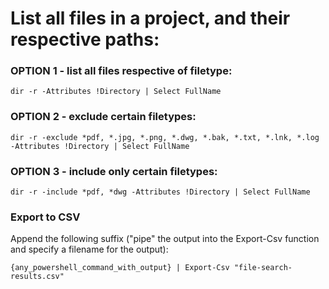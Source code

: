 # List all files in a project, and their respective paths:

### OPTION 1 - list all files respective of filetype:
```
dir -r -Attributes !Directory | Select FullName
```

### OPTION 2 - exclude certain filetypes:

```
dir -r -exclude *pdf, *.jpg, *.png, *.dwg, *.bak, *.txt, *.lnk, *.log -Attributes !Directory | Select FullName
```
 
### OPTION 3 - include only certain filetypes:

```
dir -r -include *pdf, *dwg -Attributes !Directory | Select FullName
```

### Export to CSV
Append the following suffix ("pipe" the output into the Export-Csv function and specify a filename for the output):
```
{any_powershell_command_with_output} | Export-Csv "file-search-results.csv"
``` 